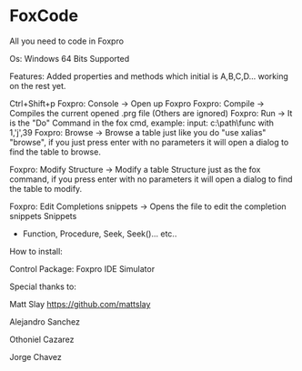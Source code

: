 FoxCode
=======
All you need to code in Foxpro

Os: Windows 64 Bits Supported


Features:
Added properties and methods which initial is A,B,C,D... 
working on the rest yet.

Ctrl+Shift+p
Foxpro: Console
  -> Open up Foxpro
Foxpro: Compile
  -> Compiles the current opened .prg file (Others are ignored)
Foxpro: Run
  -> It is the "Do" Command in the fox cmd, example:
       input:       c:\path\func with 1,'j',39
Foxpro: Browse
  -> Browse a table just like you do "use xalias" "browse", if you just press enter with no parameters it will open a dialog to find  the table to browse.

Foxpro: Modify Structure
  -> Modify a table Structure just as the fox command, if you press enter with no parameters it will open a dialog to find the table to modify.

Foxpro: Edit Completions snippets
  -> Opens the file to edit the completion snippets
Snippets
   - Function, Procedure, Seek, Seek()... etc..

How to install:

Control Package: Foxpro IDE Simulator


Special thanks to:

Matt Slay                      https://github.com/mattslay

Alejandro Sanchez

Othoniel Cazarez

Jorge Chavez

